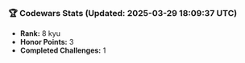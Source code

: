 ### 🏆 Codewars Stats (Updated: 2025-03-29 18:09:37 UTC)

- **Rank:** 8 kyu
- **Honor Points:** 3
- **Completed Challenges:** 1
